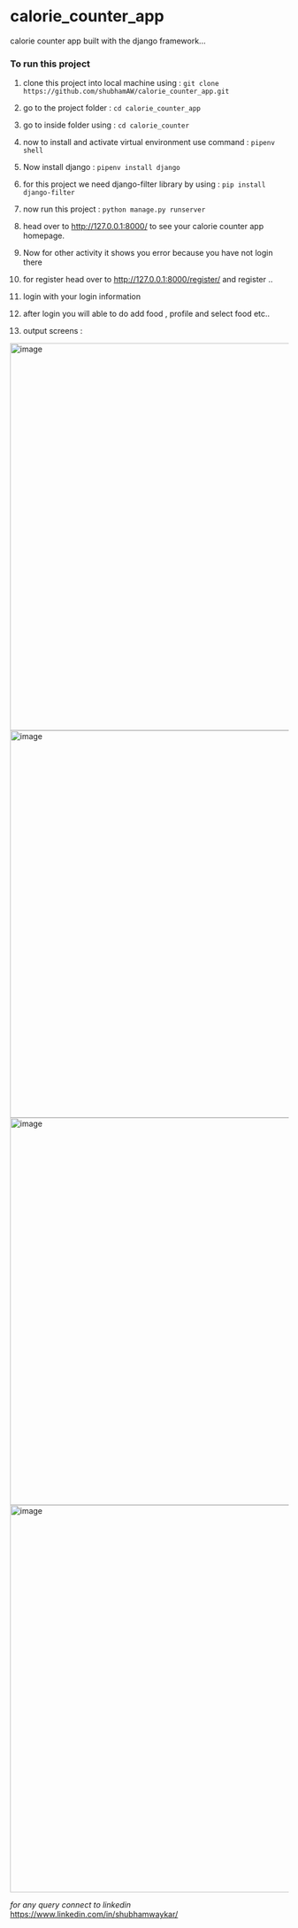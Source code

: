 # calorie_counter_app
calorie counter app built with the django framework...

### To run this project 

1. clone this project into local machine using : ```git clone https://github.com/shubhamAW/calorie_counter_app.git```

2. go to the project folder : ```cd calorie_counter_app```

3. go to inside folder using : ```cd calorie_counter```

4. now to install and activate virtual environment use command : ```pipenv shell```

5. Now install django : ```pipenv install django```

6. for this project we need django-filter library by using : ```pip install django-filter ```

7. now run this project : ```python manage.py runserver```

8. head over to http://127.0.0.1:8000/ to see your calorie counter app homepage.

9. Now for other activity it shows you error because you have not login there 

10. for register head over to http://127.0.0.1:8000/register/ and register ..

11. login with your login information

12. after login you will able to do add food , profile and select food etc..

13. output screens : 

<img width="700" alt="image" src="https://user-images.githubusercontent.com/66414385/170868998-b543501e-aaf3-468d-bed7-50c47c1516f2.png">

<img width="700" alt="image" src="https://user-images.githubusercontent.com/66414385/170869085-cff46333-d4f7-4476-b03c-9f5abc2bdaaa.png">


<img width="700" alt="image" src="https://user-images.githubusercontent.com/66414385/170869151-113f105c-73b1-47d1-a13c-a3401b219ece.png">

<img width="700" alt="image" src="https://user-images.githubusercontent.com/66414385/170869168-30038700-ec11-450a-ab98-08de97f2601b.png">

*for any query connect to linkedin*
https://www.linkedin.com/in/shubhamwaykar/ 




